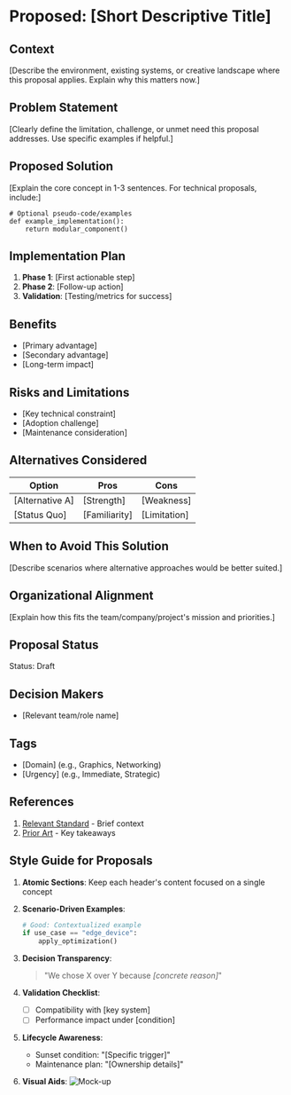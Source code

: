 # Proposed: [Short Descriptive Title]

## Context

[Describe the environment, existing systems, or creative landscape where this proposal applies. Explain why this matters now.]

## Problem Statement

[Clearly define the limitation, challenge, or unmet need this proposal addresses. Use specific examples if helpful.]

## Proposed Solution

[Explain the core concept in 1-3 sentences. For technical proposals, include:]

```plaintext
# Optional pseudo-code/examples
def example_implementation():
    return modular_component()
```

## Implementation Plan

1. **Phase 1**: [First actionable step]
2. **Phase 2**: [Follow-up action]
3. **Validation**: [Testing/metrics for success]

## Benefits

- [Primary advantage]
- [Secondary advantage]
- [Long-term impact]

## Risks and Limitations

- [Key technical constraint]
- [Adoption challenge]
- [Maintenance consideration]

## Alternatives Considered

| Option          | Pros          | Cons         |
| --------------- | ------------- | ------------ |
| [Alternative A] | [Strength]    | [Weakness]   |
| [Status Quo]    | [Familiarity] | [Limitation] |

## When to Avoid This Solution

[Describe scenarios where alternative approaches would be better suited.]

## Organizational Alignment

[Explain how this fits the team/company/project's mission and priorities.]

## Proposal Status

Status: Draft <!-- Draft | Proposed | Rejected | Accepted | Active | Retired -->

## Decision Makers

- [Relevant team/role name]

## Tags

- [Domain] (e.g., Graphics, Networking)
- [Urgency] (e.g., Immediate, Strategic)

## References

1. [Relevant Standard](https://example.com) - Brief context
2. [Prior Art](https://example.com) - Key takeaways

## Style Guide for Proposals

1. **Atomic Sections**: Keep each header's content focused on a single concept
2. **Scenario-Driven Examples**:
   ```python
   # Good: Contextualized example
   if use_case == "edge_device":
       apply_optimization()
   ```
3. **Decision Transparency**:

   > "We chose X over Y because _[concrete reason]_"

4. **Validation Checklist**:

   - [ ] Compatibility with [key system]
   - [ ] Performance impact under [condition]

5. **Lifecycle Awareness**:

   - Sunset condition: "[Specific trigger]"
   - Maintenance plan: "[Ownership details]"

6. **Visual Aids**:
   ![Mock-up](https://via.placeholder.com/400x200.png?text=Diagram+Placeholder)
